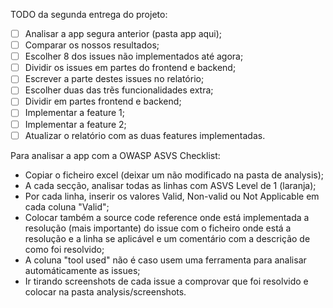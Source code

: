 TODO da segunda entrega do projeto:

- [ ] Analisar a app segura anterior (pasta app aqui);
- [ ] Comparar os nossos resultados;
- [ ] Escolher 8 dos issues não implementados até agora;
- [ ] Dividir os issues em partes do frontend e backend;
- [ ] Escrever a parte destes issues no relatório;
- [ ] Escolher duas das trẽs funcionalidades extra;
- [ ] Dividir em partes frontend e backend;
- [ ] Implementar a feature 1;
- [ ] Implementar a feature 2;
- [ ] Atualizar o relatório com as duas features implementadas.

Para analisar a app com a OWASP ASVS Checklist:
 - Copiar o ficheiro excel (deixar um não modificado na pasta de analysis);
 - A cada secção, analisar todas as linhas com ASVS Level de 1 (laranja);
 - Por cada linha, inserir os valores Valid, Non-valid ou Not Applicable em cada coluna "Valid";
 - Colocar também a source code reference onde está implementada a resolução (mais importante) do issue com o ficheiro onde está a resolução e a linha se aplicável e um comentário com a descrição de como foi resolvido;
 - A coluna "tool used" não é caso usem uma ferramenta para analisar automáticamente as issues;
 - Ir tirando screenshots de cada issue a comprovar que foi resolvido e colocar na pasta analysis/screenshots.
